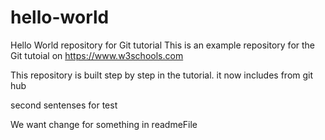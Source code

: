 # hello-world
Hello World repository for Git tutorial
This is an example repository for the Git tutoial on https://www.w3schools.com

This repository is built step by step in the tutorial.
it now includes from git hub

second sentenses for test

We want change for something in readmeFile
